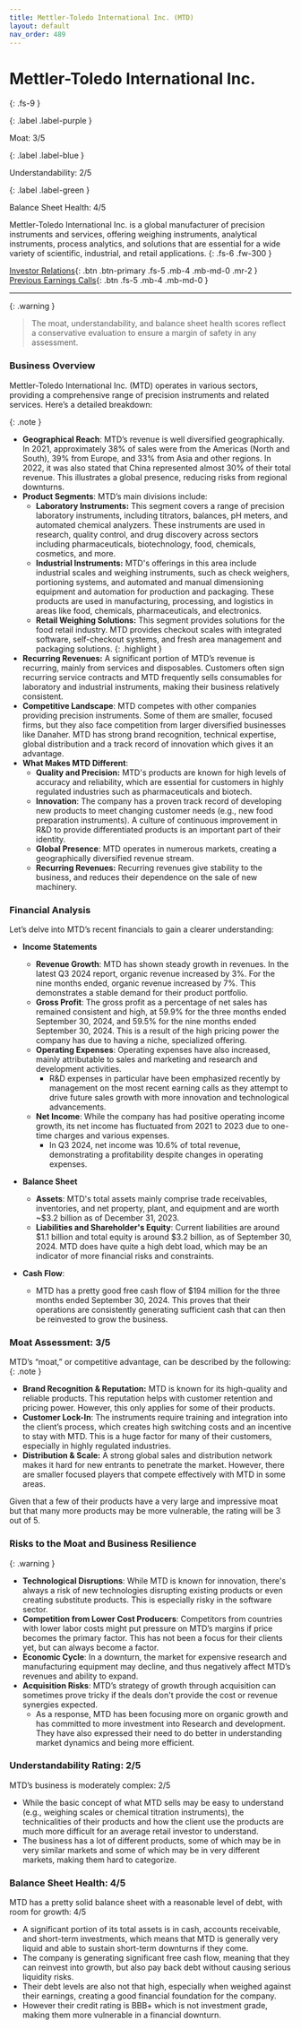 ```yaml
---
title: Mettler-Toledo International Inc. (MTD)
layout: default
nav_order: 489
---
```


# Mettler-Toledo International Inc.
{: .fs-9 }

{: .label .label-purple }

Moat: 3/5

{: .label .label-blue }

Understandability: 2/5

{: .label .label-green }

Balance Sheet Health: 4/5

Mettler-Toledo International Inc. is a global manufacturer of precision instruments and services, offering weighing instruments, analytical instruments, process analytics, and solutions that are essential for a wide variety of scientific, industrial, and retail applications.
{: .fs-6 .fw-300 }

[Investor Relations](https://www.google.com/search?q=MTD+investor+relations){: .btn .btn-primary .fs-5 .mb-4 .mb-md-0 .mr-2 }
[Previous Earnings Calls](https://discountingcashflows.com/company/MTD/transcripts/){: .btn .fs-5 .mb-4 .mb-md-0 }

---

{: .warning }
>The moat, understandability, and balance sheet health scores reflect a conservative evaluation to ensure a margin of safety in any assessment.



### Business Overview
Mettler-Toledo International Inc. (MTD) operates in various sectors, providing a comprehensive range of precision instruments and related services. Here’s a detailed breakdown:

{: .note }
*   **Geographical Reach**:  MTD’s revenue is well diversified geographically. In 2021, approximately 38% of sales were from the Americas (North and South), 39% from Europe, and 33% from Asia and other regions. In 2022, it was also stated that China represented almost 30% of their total revenue. This illustrates a global presence, reducing risks from regional downturns.
*   **Product Segments**: MTD’s main divisions include:
    *   **Laboratory Instruments:** This segment covers a range of precision laboratory instruments, including titrators, balances, pH meters, and automated chemical analyzers. These instruments are used in research, quality control, and drug discovery across sectors including pharmaceuticals, biotechnology, food, chemicals, cosmetics, and more.
    *   **Industrial Instruments:** MTD's offerings in this area include industrial scales and weighing instruments, such as check weighers, portioning systems, and automated and manual dimensioning equipment and automation for production and packaging. These products are used in manufacturing, processing, and logistics in areas like food, chemicals, pharmaceuticals, and electronics.
    *   **Retail Weighing Solutions:** This segment provides solutions for the food retail industry. MTD provides checkout scales with integrated software, self-checkout systems, and fresh area management and packaging solutions.
{: .highlight }
*   **Recurring Revenues:**  A significant portion of MTD’s revenue is recurring, mainly from services and disposables. Customers often sign recurring service contracts and MTD frequently sells consumables for laboratory and industrial instruments, making their business relatively consistent.
*   **Competitive Landscape**: MTD competes with other companies providing precision instruments. Some of them are smaller, focused firms, but they also face competition from larger diversified businesses like Danaher. MTD has strong brand recognition, technical expertise, global distribution and a track record of innovation which gives it an advantage.
*  **What Makes MTD Different**:
    *   **Quality and Precision:** MTD's products are known for high levels of accuracy and reliability, which are essential for customers in highly regulated industries such as pharmaceuticals and biotech.
    *   **Innovation**: The company has a proven track record of developing new products to meet changing customer needs (e.g., new food preparation instruments). A culture of continuous improvement in R&D to provide differentiated products is an important part of their identity.
    *   **Global Presence**: MTD operates in numerous markets, creating a geographically diversified revenue stream.
    *   **Recurring Revenues:** Recurring revenues give stability to the business, and reduces their dependence on the sale of new machinery.

### Financial Analysis
Let’s delve into MTD’s recent financials to gain a clearer understanding:

*   **Income Statements**

    *   **Revenue Growth**: MTD has shown steady growth in revenues. In the latest Q3 2024 report, organic revenue increased by 3%. For the nine months ended, organic revenue increased by 7%. This demonstrates a stable demand for their product portfolio.
    *   **Gross Profit**: The gross profit as a percentage of net sales has remained consistent and high, at 59.9% for the three months ended September 30, 2024, and 59.5% for the nine months ended September 30, 2024. This is a result of the high pricing power the company has due to having a niche, specialized offering.
    *   **Operating Expenses**: Operating expenses have also increased, mainly attributable to sales and marketing and research and development activities.
        *  R&D expenses in particular have been emphasized recently by management on the most recent earning calls as they attempt to drive future sales growth with more innovation and technological advancements.
    *  **Net Income**: While the company has had positive operating income growth, its net income has fluctuated from 2021 to 2023 due to one-time charges and various expenses.
        * In Q3 2024, net income was 10.6% of total revenue, demonstrating a profitability despite changes in operating expenses.
* **Balance Sheet**

    *   **Assets**: MTD's total assets mainly comprise trade receivables, inventories, and net property, plant, and equipment and are worth ~$3.2 billion as of December 31, 2023.
    *   **Liabilities and Shareholder's Equity**: Current liabilities are around $1.1 billion and total equity is around $3.2 billion, as of September 30, 2024. MTD does have quite a high debt load, which may be an indicator of more financial risks and constraints.
*   **Cash Flow**:
     * MTD has a pretty good free cash flow of $194 million for the three months ended September 30, 2024. This proves that their operations are consistently generating sufficient cash that can then be reinvested to grow the business.

### Moat Assessment: 3/5

MTD’s “moat,” or competitive advantage, can be described by the following:
{: .note }

*   **Brand Recognition & Reputation:** MTD is known for its high-quality and reliable products. This reputation helps with customer retention and pricing power. However, this only applies for some of their products.
*   **Customer Lock-In**: The instruments require training and integration into the client’s process, which creates high switching costs and an incentive to stay with MTD. This is a huge factor for many of their customers, especially in highly regulated industries.
*   **Distribution & Scale:** A strong global sales and distribution network makes it hard for new entrants to penetrate the market. However, there are smaller focused players that compete effectively with MTD in some areas.

Given that a few of their products have a very large and impressive moat but that many more products may be more vulnerable, the rating will be 3 out of 5.

### Risks to the Moat and Business Resilience

{: .warning }
*   **Technological Disruptions**:  While MTD is known for innovation, there's always a risk of new technologies disrupting existing products or even creating substitute products. This is especially risky in the software sector.
*   **Competition from Lower Cost Producers**: Competitors from countries with lower labor costs might put pressure on MTD’s margins if price becomes the primary factor. This has not been a focus for their clients yet, but can always become a factor.
*   **Economic Cycle**: In a downturn, the market for expensive research and manufacturing equipment may decline, and thus negatively affect MTD’s revenues and ability to expand. 
*   **Acquisition Risks**: MTD’s strategy of growth through acquisition can sometimes prove tricky if the deals don't provide the cost or revenue synergies expected.
    *   As a response, MTD has been focusing more on organic growth and has committed to more investment into Research and development. They have also expressed their need to do better in understanding market dynamics and being more efficient.

### Understandability Rating: 2/5

MTD’s business is moderately complex: 2/5

*   While the basic concept of what MTD sells may be easy to understand (e.g., weighing scales or chemical titration instruments), the technicalities of their products and how the client use the products are much more difficult for an average retail investor to understand.
*   The business has a lot of different products, some of which may be in very similar markets and some of which may be in very different markets, making them hard to categorize.

### Balance Sheet Health: 4/5

MTD has a pretty solid balance sheet with a reasonable level of debt, with room for growth: 4/5

*   A significant portion of its total assets is in cash, accounts receivable, and short-term investments, which means that MTD is generally very liquid and able to sustain short-term downturns if they come.
*   The company is generating significant free cash flow, meaning that they can reinvest into growth, but also pay back debt without causing serious liquidity risks.
*   Their debt levels are also not that high, especially when weighed against their earnings, creating a good financial foundation for the company.
* However their credit rating is BBB+ which is not investment grade, making them more vulnerable in a financial downturn.

##
